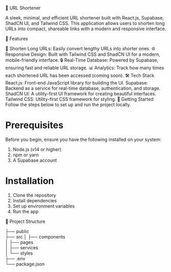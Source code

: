 🚀 URL Shortener

A sleek, minimal, and efficient URL shortener built with React.js, Supabase, ShadCN UI, and Tailwind CSS. This application allows users to shorten long URLs into compact, shareable links with a modern and responsive interface.

📌 Features

🔗 Shorten Long URLs: Easily convert lengthy URLs into shorter ones.
🌐 Responsive Design: Built with Tailwind CSS and ShadCN UI for a modern, mobile-friendly interface.
🔒 Real-Time Database: Powered by Supabase, ensuring fast and reliable URL storage.
📊 Analytics: Track how many times each shortened URL has been accessed (coming soon).
🛠️ Tech Stack
React.js: Front-end JavaScript library for building the UI.
Supabase: Backend as a service for real-time database, authentication, and storage.
ShadCN UI: A utility-first UI framework for creating beautiful interfaces.
Tailwind CSS: Utility-first CSS framework for styling.
🚀 Getting Started
Follow the steps below to set up and run the project locally.

# Prerequisites
Before you begin, ensure you have the following installed on your system:

1. Node.js (v14 or higher)
2. npm or yarn
3. A Supabase account

# Installation
1. Clone the repository
2. Install dependencies
3. Set up environment variables
4. Run the app

📂 Project Structure

├── public              
├── src
│   ├── components      
│   ├── pages           
│   ├── services        
│   └── styles          
├── .env                
└── package.json        

